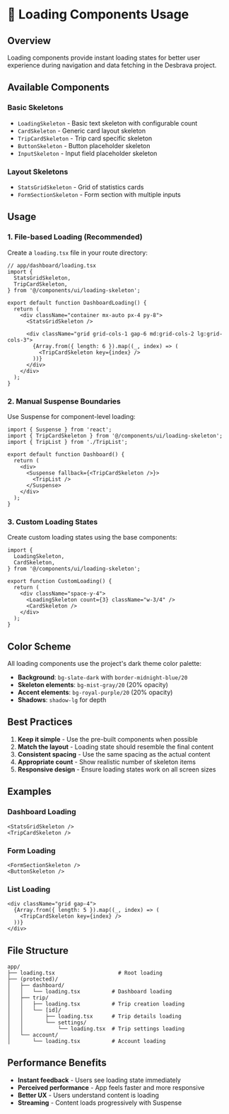 # 🚀 Loading Components Usage

## Overview

Loading components provide instant loading states for better user experience during navigation and data fetching in the Desbrava project.

## Available Components

### Basic Skeletons

- `LoadingSkeleton` - Basic text skeleton with configurable count
- `CardSkeleton` - Generic card layout skeleton
- `TripCardSkeleton` - Trip card specific skeleton
- `ButtonSkeleton` - Button placeholder skeleton
- `InputSkeleton` - Input field placeholder skeleton

### Layout Skeletons

- `StatsGridSkeleton` - Grid of statistics cards
- `FormSectionSkeleton` - Form section with multiple inputs

## Usage

### 1. File-based Loading (Recommended)

Create a `loading.tsx` file in your route directory:

```tsx
// app/dashboard/loading.tsx
import {
  StatsGridSkeleton,
  TripCardSkeleton,
} from '@/components/ui/loading-skeleton';

export default function DashboardLoading() {
  return (
    <div className="container mx-auto px-4 py-8">
      <StatsGridSkeleton />

      <div className="grid grid-cols-1 gap-6 md:grid-cols-2 lg:grid-cols-3">
        {Array.from({ length: 6 }).map((_, index) => (
          <TripCardSkeleton key={index} />
        ))}
      </div>
    </div>
  );
}
```

### 2. Manual Suspense Boundaries

Use Suspense for component-level loading:

```tsx
import { Suspense } from 'react';
import { TripCardSkeleton } from '@/components/ui/loading-skeleton';
import { TripList } from './TripList';

export default function Dashboard() {
  return (
    <div>
      <Suspense fallback={<TripCardSkeleton />}>
        <TripList />
      </Suspense>
    </div>
  );
}
```

### 3. Custom Loading States

Create custom loading states using the base components:

```tsx
import {
  LoadingSkeleton,
  CardSkeleton,
} from '@/components/ui/loading-skeleton';

export function CustomLoading() {
  return (
    <div className="space-y-4">
      <LoadingSkeleton count={3} className="w-3/4" />
      <CardSkeleton />
    </div>
  );
}
```

## Color Scheme

All loading components use the project's dark theme color palette:

- **Background**: `bg-slate-dark` with `border-midnight-blue/20`
- **Skeleton elements**: `bg-mist-gray/20` (20% opacity)
- **Accent elements**: `bg-royal-purple/20` (20% opacity)
- **Shadows**: `shadow-lg` for depth

## Best Practices

1. **Keep it simple** - Use the pre-built components when possible
2. **Match the layout** - Loading state should resemble the final content
3. **Consistent spacing** - Use the same spacing as the actual content
4. **Appropriate count** - Show realistic number of skeleton items
5. **Responsive design** - Ensure loading states work on all screen sizes

## Examples

### Dashboard Loading

```tsx
<StatsGridSkeleton />
<TripCardSkeleton />
```

### Form Loading

```tsx
<FormSectionSkeleton />
<ButtonSkeleton />
```

### List Loading

```tsx
<div className="grid gap-4">
  {Array.from({ length: 5 }).map((_, index) => (
    <TripCardSkeleton key={index} />
  ))}
</div>
```

## File Structure

```
app/
├── loading.tsx                    # Root loading
├── (protected)/
│   ├── dashboard/
│   │   └── loading.tsx          # Dashboard loading
│   ├── trip/
│   │   ├── loading.tsx          # Trip creation loading
│   │   └── [id]/
│   │       ├── loading.tsx      # Trip details loading
│   │       └── settings/
│   │           └── loading.tsx  # Trip settings loading
│   └── account/
│       └── loading.tsx          # Account loading
```

## Performance Benefits

- **Instant feedback** - Users see loading state immediately
- **Perceived performance** - App feels faster and more responsive
- **Better UX** - Users understand content is loading
- **Streaming** - Content loads progressively with Suspense
